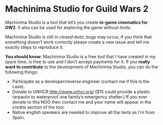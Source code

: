 # Machinima Studio for Guild Wars 2

Machinima Studio is a tool that let’s you create **in-game cinematics for GW2**. It also can be used for exploring the game without limits.

Machinima Studio is still in *closed-beta*, bugs may occur, if you think that something doesn’t work correctly please create a new issue and tell me exactly steps to reproduce it.

**You should know:**
Machinima Studio is a free tool that I have created in my spare time, is free to use and I don’t accept payments for it.
If you **really want to contribute** to the development of Machinima Studio, you can do the following things:

 - Participate as a developer/reverse engineer (contact me if this is the case).
 - Donate to UNHCR http://www.unhcr.org/ ($15 could provide a plastic tarpaulin to waterproof one family’s emergency shelter.) If you ever donate to this NGO then contact me and your name will appear in the credits section of the tool.
 - Native english speakers are needed to improve all the texts as I'm from Spain.
